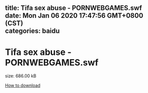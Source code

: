 
title: Tifa sex abuse - PORNWEBGAMES.swf
date: Mon Jan 06 2020 17:47:56 GMT+0800 (CST)    
categories: baidu
---

# Tifa sex abuse - PORNWEBGAMES.swf
size: 686.00 kB
 
 

[How to download](https://bpcam.bemobtrk.com/go/2ceec3aa-1ca2-46d6-b9ff-aaa5c184517c?jno=357)